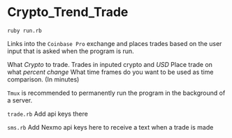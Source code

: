 # Crypto_Trend_Trade

`ruby run.rb`

Links into the `Coinbase Pro` exchange and places trades based on the user input that is asked when the program is run.

What *Crypto* to trade. Trades in inputed crypto and *USD*
Place trade on what *percent change*
What time frames do you want to be used as time comparison. (In minutes)


`Tmux` is recommended to permanently run the program in the background of a server.

`trade.rb` Add api keys there

`sms.rb` Add Nexmo api keys here to receive a text when a trade is made
